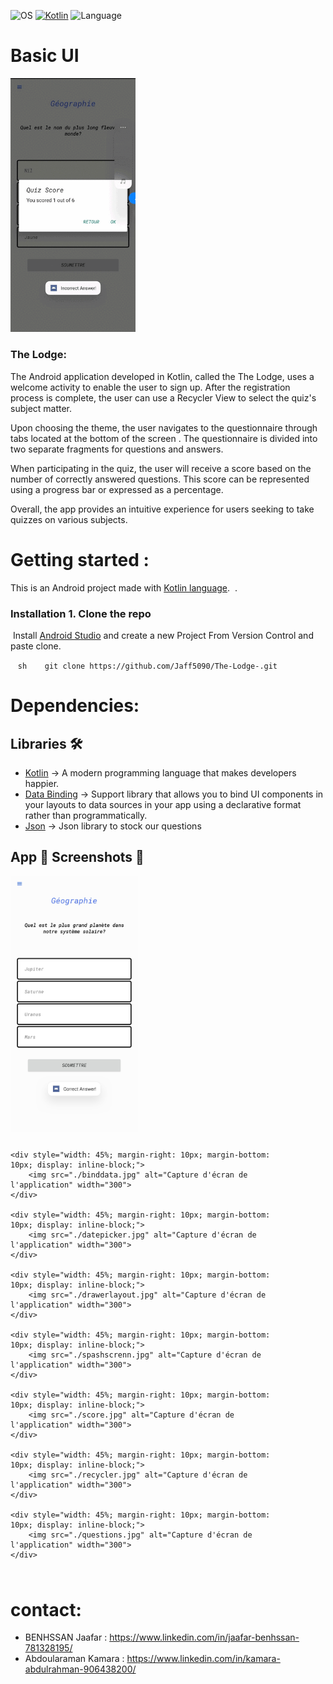 ![OS](https://badgen.net/badge/OS/Android?icon=https://raw.githubusercontent.com/androiddevnotes/awesome-android-kotlin-apps/master/assets/android.svg&color=3ddc84)
[![Kotlin](https://img.shields.io/badge/Kotlin-1.7.21-blue.svg)](http://kotlinlang.org)
![Language](https://img.shields.io/github/languages/top/cortinico/kotlin-android-template?color=blue&logo=kotlin)
# Basic UI

<p float="left">
  <img src="./bloggif_6409fcd749ee0.gif" width="200"/> 
  <h3>The Lodge:</h3>
  <p>The Android application developed in Kotlin, called the The Lodge, uses a welcome activity to enable the user to sign up. After the registration process is complete, the user can use a Recycler View to select the quiz's subject matter.</p>
  <p>Upon choosing the theme, the user navigates to the questionnaire through tabs located at the bottom of the screen . The questionnaire is divided into two separate fragments for questions and answers.</p>
  <p>When participating in the quiz, the user will receive a score based on the number of correctly answered questions. This score can be represented using a progress bar or expressed as a percentage.</p>
  <p>Overall, the app provides an intuitive experience for users seeking to take quizzes on various subjects.</p>
</p>





# Getting started  :
This is an Android project made with [Kotlin language](https://kotlinlang.org/docs/home.html).
 . 
 ### Installation 1. Clone the repo
 Install [Android Studio](https://developer.android.com/studio) and create a new Project From Version Control and paste clone.
 
 
   ```sh
   git clone https://github.com/Jaff5090/The-Lodge-.git
   ```
   
# Dependencies: 



## Libraries 🛠 

- [Kotlin](https://github.com/JetBrains/kotlin) -> A modern programming language that makes developers happier.
- [Data Binding](https://developer.android.com/topic/libraries/data-binding) -> Support library that allows you to bind UI components in your layouts to data sources in your app using a declarative format rather than programmatically.
- [Json](https://javadoc.org/artifact/com.google.code.gson/gson/2.9.0/) -> Json library to stock our questions 


## App 📲 Screenshots 📸

<div style="width: 90%; margin-right: 10px; margin-bottom: 10px; display: inline-block;">
    <div style="width: 45%; margin-right: 10px; margin-bottom: 10px; display: inline-block;">
        <img src="./answer.jpg" alt="Capture d'écran de l'application" width="300">
    </div>

    <div style="width: 45%; margin-right: 10px; margin-bottom: 10px; display: inline-block;">
        <img src="./binddata.jpg" alt="Capture d'écran de l'application" width="300">
    </div>

    <div style="width: 45%; margin-right: 10px; margin-bottom: 10px; display: inline-block;">
        <img src="./datepicker.jpg" alt="Capture d'écran de l'application" width="300">
    </div>

    <div style="width: 45%; margin-right: 10px; margin-bottom: 10px; display: inline-block;">
        <img src="./drawerlayout.jpg" alt="Capture d'écran de l'application" width="300">
    </div>

    <div style="width: 45%; margin-right: 10px; margin-bottom: 10px; display: inline-block;">
        <img src="./spashscrenn.jpg" alt="Capture d'écran de l'application" width="300">
    </div>

    <div style="width: 45%; margin-right: 10px; margin-bottom: 10px; display: inline-block;">
        <img src="./score.jpg" alt="Capture d'écran de l'application" width="300">
    </div>

    <div style="width: 45%; margin-right: 10px; margin-bottom: 10px; display: inline-block;">
        <img src="./recycler.jpg" alt="Capture d'écran de l'application" width="300">
    </div>

    <div style="width: 45%; margin-right: 10px; margin-bottom: 10px; display: inline-block;">
        <img src="./questions.jpg" alt="Capture d'écran de l'application" width="300">
    </div>
</div>








# contact: 

* BENHSSAN Jaafar  : https://www.linkedin.com/in/jaafar-benhssan-781328195/
* Abdoularaman Kamara  : https://www.linkedin.com/in/kamara-abdulrahman-906438200/  





















